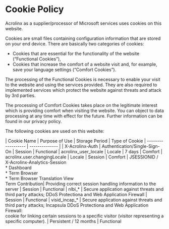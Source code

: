 # Cookie Policy

Acrolinx as a supplier/processor of Microsoft services uses cookies on this website.

Cookies are small files containing configuration information that are stored on your end device. There are basically two categories of cookies:

* Cookies that are essential for the functionality of the website (“Functional Cookies”),
* Cookies that increase the comfort of a website visit and, for example, save your language settings (“Comfort Cookies”).

The processing of the Functional Cookies is necessary to enable your visit to the website and using the services provided. They are also required to implemented services which protect the website against threats and attack by 3rd parties.

The processing of Comfort Cookies takes place on the legitimate interest which is providing comfort when visiting the website. You can object to data processing at any time with effect for the future. Further information can be found in our privacy policy.

The following cookies are used on this website:

| Cookie Name        | Purpose of Use | Storage Period | Type of Cookie
| ------------------ | -------------- |
| X-Acrolinx-Auth    | Authentication/Single-Sign-On | Session | Functional
| acrolinx_user_locale | Locale | 7 days | Comfort
| acrolinx.user.changingLocale | Locale | Session | Comfort
| JSESSIONID / X-Acrolinx-Analytics-Session <br />* Dashboard<br />* Term Browser<br />* Term Browser Translation View<br /> Term Contribution| Providing correct session handling information to the server | Session | Functional
| nlbi_* | Secure application against threats and third party attacks; DDoS Protectiona and Web Application Firewall | Session | Functional
| visid_incap_* | Secure application against threats and third party attacks; Incapsula DDoS Protectiona and Web Application Firewall: <br />cookie for linking certain sessions to a specific visitor (visitor representing a specific computer). | Persistent / 12 months | Functional
